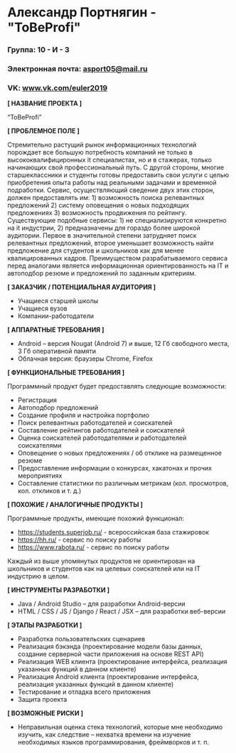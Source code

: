# Александр Портнягин - "ToBeProfi"

### Группа: 10 - И - 3
### Электронная почта: asport05@mail.ru
### VK: www.vk.com/euler2019


**[ НАЗВАНИЕ ПРОЕКТА ]**

“ToBeProfi”

**[ ПРОБЛЕМНОЕ ПОЛЕ ]**

Стремительно растущий рынок информационных технологий порождает все большую потребность компаний не только в высококвалифициронных it специалистах, но и в стажерах, только начинающих свой профессиональный путь. С другой стороны, многие старшеклассники и студенты готовы предоставить свои услуги с целью приобретения опыта работы над реальными задачами и временной подработки. Сервис, осуществляющий сведение двух этих сторон, должен предоставлять им: 1) возможность поиска релевантных предложений 2) систему оповещения о новых подходящих предложениях 3) возможность продвижения по рейтингу. 
Существующие подобные сервисы: 1) не специализируются конкретно на it индустрии, 2) предназначены для гораздо более широкой аудитории. Первое в значительной степени затрудняет поиск релевантных предложений, второе уменьшает возможность найти предложение для студентов и школьников как для менее квалицированных кадров.
Преимуществом разрабатываемого сервиса перед аналогами является информационная ориентированность на IT и автоподбор резюме и предложений по заданным критериям.

**[ ЗАКАЗЧИК / ПОТЕНЦИАЛЬНАЯ АУДИТОРИЯ ]**

* Учащиеся старшей школы
* Учащиеся вузов
* Компании-работодатели

**[ АППАРАТНЫЕ ТРЕБОВАНИЯ ]** 

* Android – версия Nougat (Android 7) и выше, 12 Гб свободного места, 3 Гб оперативной памяти
* Облачная версия: браузеры Chrome, Firefox

**[ ФУНКЦИОНАЛЬНЫЕ ТРЕБОВАНИЯ ]**

Программный продукт будет предоставлять следующие возможности:
* Регистрация
* Автоподбор предложений
* Создание профиля и настройка портфолио
* Поиск релевантных работодателей и соискателей
* Составление рейтингов работодателей и соискателей
* Оценка соискателей работодателями и работодателей соискателями
* Оповещение о новых предложениях / об отклике на размещенное резюме
* Предоставление информации о конкурсах, хакатонах и прочих мероприятиях
* Составление статистики по различным метрикам (кол. просмотров, кол. откликов и т. д.)

**[ ПОХОЖИЕ / АНАЛОГИЧНЫЕ ПРОДУКТЫ ]**

Программные продукты, имеющие похожий функционал:

* https://students.superjob.ru/ - всероссийская база стажировок
* https://hh.ru/ - сервис по поиску работы
* https://www.rabota.ru/ - сервис по поиску работы

Каждый из выше упомянутых продуктов не ориентирован на школьников и студентов как на целевых соискателей или на IT индустрию в целом.

**[ ИНСТРУМЕНТЫ РАЗРАБОТКИ ]**

*	Java / Android Studio – для разработки Android-версии
*	HTML / CSS / JS / Django / React / JSX – для разработки веб-версии

**[ ЭТАПЫ РАЗРАБОТКИ ]**

*	Разработка пользовательских сценариев
* Реализация бэкэнда (проектирование модели базы данных, создание серверной части приложения на основе REST API)
* Реализация WEB клиента (проектирование интерфейса, реализация указанных функций в данном клиенте) 
* Реализация Android клиента (проектирование интерфейса, реализация указанных функций в данном клиенте)
* Тестирование и отладка всего приложения
* Защита проекта

**[ ВОЗМОЖНЫЕ РИСКИ ]**

*	Неправильная оценка стека технологий, которые мне необходимо изучить, как следствие – нехватка времени на изучение необходимых языков программирования, фреймворков и т. п.

